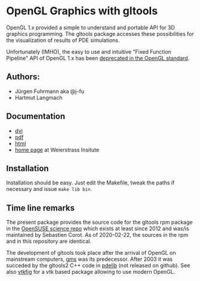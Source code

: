 OpenGL Graphics with gltools
============================

OpenGL 1.x provided a simple to understand and portable API for 3D graphics  programming.  The  gltools package  accesses these  possibilities for the visualization of results of PDE simulations.

Unfortunately (IMHO), the easy to use and intuitive "Fixed Function Pipeline" API of OpenGL 1.x  has been [deprecated in the OpenGL standard](https://www.khronos.org/opengl/wiki/Legacy_OpenGL).

## Authors: 
  - Jürgen Fuhrmann aka @j-fu 
  - Hartmut Langmach


## Documentation

- [dvi](gltools.dvi)
- [pdf](gltools.pdf)
- [html](gltools.html-dir/index.html)
- [home page](https://www.wias-berlin.de/software/gltools/index.jsp?lang=1) at Weierstrass Insitute

## Installation
Installation should be easy. Just edit the Makefile, tweak the paths if necessary and issue `make lib bin`.

## Time line remarks

The present package provides the source code for the gltools rpm package in the [OpenSUSE science repo](https://software.opensuse.org/package/gltools)  which exists at least since 2012 and was/is maintained by Sebastien Corot. As of 2020-02-22, the sources in the  rpm and in this repository are identical.

The development of gltools took place after the arrival of OpenGL on mainstream computers, [gms](https://github.com/j-fu/gms) was its predecessor. After 2003 it was succeded by the gltools2 C++ code in [pdelib](https://www.wias-berlin.de/software/pdelib/?lang=1) (not released on github).
See also [vtkfig](https://github.com/j-fu/vtkfig) for a vtk based package allowing to use modern OpenGL.
